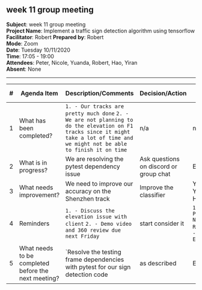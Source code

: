 ## week 11 group meeting

**Subject**: week 11 group meeting  
**Project Name**: Implement a traffic sign detection algorithm using tensorflow  
**Facilitator**: Robert 
**Prepared by**: Robert  
**Mode**: Zoom  
**Date**: Tuesday 10/11/2020  
**Time**: 17:05 - 19:00  
**Attendees**: Peter, Nicole, Yuanda, Robert, Hao, Yiran  
**Absent**: None

--- 

| #   | Agenda Item                                         | Description/Comments                                                                                                                                                                                                                                                                                                                                                                                                                                                                                                                                                                                                                                                                                                    | Decision/Action                                                   | Who?         | Items for escalation |
| --- | --------------------------------------------------- | ----------------------------------------------------------------------------------------------------------------------------------------------------------------------------------------------------------------------------------------------------------------------------------------------------------------------------------------------------------------------------------------------------------------------------------------------------------------------------------------------------------------------------------------------------------------------------------------------------------------------------------------------------------------------------------------------------------------------- | ----------------------------------------------------------------- | ------------ | -------------------- |
| 1   | What has been completed?                            | `1. - Our tracks are pretty much done` `2. - We are not planning to do the elevation on F1 tracks since it might take a lot of time and we might not be able to finish it on time`| n/a                                                               | n/a          | n/a                  |
| 2   | What is in progress?                                | We are resolving the pytest dependency issue                                                                                                                                                                                                                                                                                                                                                                                                                                                                                                                                                                                      | Ask questions on discord or group chat                              |  Everyone     | n/a                  |
| 3   | What needs improvement?                             |    We need to improve our accuracy on the Shenzhen track  | Improve the classifier | Yiran, Yuanda, Hao                  |n/a
| 4   | Reminders                                           | `1. - Discuss the elevation issue with client` `2. - Demo video and 360 review due next Friday`                                                                                                                                                                                                                                                                                                                                                                                                                                                                                                                                                                                                                                                            | start consider it                               | `1. - Peter, Nicole, Robert` `2. - Everyone`     | n/a                  |
| 5   | What needs to be completed before the next meeting? | `Resolve the testing frame dependencies with pytest for our sign detection code | as described               | Everyone    | n/a                  |